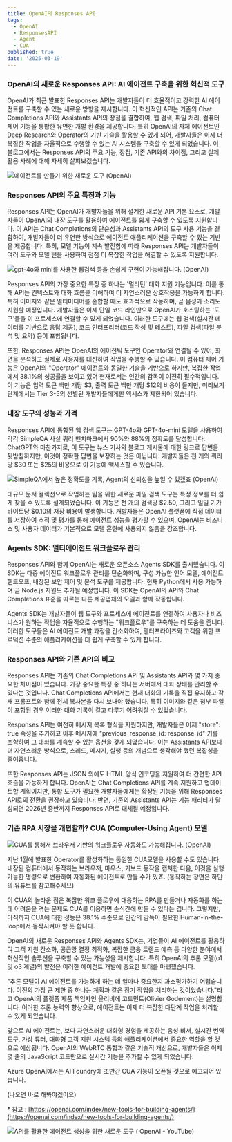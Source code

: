 ```yaml
---
title: OpenAI의 Responses API
tags:
  - OpenAI
  - ResponsesAPI
  - Agent
  - CUA
published: true
date: '2025-03-19'
---
```

### **OpenAI의 새로운 Responses API: AI 에이전트 구축을 위한 혁신적 도구**

OpenAI가 최근 발표한 Responses API는 개발자들이 더 효율적이고 강력한 AI 에이전트를 구축할 수 있는 새로운 방향을 제시합니다. 이 혁신적인 API는 기존의 Chat Completions API와 Assistants API의 장점을 결합하여, 웹 검색, 파일 처리, 컴퓨터 제어 기능을 통합한 유연한 개발 환경을 제공합니다. 특히 OpenAI의 자체 에이전트인 Deep Research와 Operator의 기반 기술을 활용할 수 있게 되어, 개발자들은 이제 더 복잡한 작업을 자율적으로 수행할 수 있는 AI 시스템을 구축할 수 있게 되었습니다. 이 블로그에서는 Responses API의 주요 기능, 장점, 기존 API와의 차이점, 그리고 실제 활용 사례에 대해 자세히 살펴보겠습니다.

![](https://img1.daumcdn.net/thumb/R1280x0.fjpg/?fname=http://t1.daumcdn.net/brunch/service/user/qbf/image/-AWFMsSH_uft7GrALK7EB_ekqNE)에이전트를 만들기 위한 새로운 도구 (OpenAI)

### **Responses API의 주요 특징과 기능**

Responses API는 OpenAI가 개발자들을 위해 설계한 새로운 API 기본 요소로, 개발자들이 OpenAI의 내장 도구를 활용하여 에이전트를 쉽게 구축할 수 있도록 지원합니다. 이 API는 Chat Completions의 단순성과 Assistants API의 도구 사용 기능을 결합하여, 개발자들이 더 유연한 방식으로 에이전트 애플리케이션을 구축할 수 있는 기반을 제공합니다. 특히, 모델 기능이 계속 발전함에 따라 Responses API는 개발자들이 여러 도구와 모델 턴을 사용하여 점점 더 복잡한 작업을 해결할 수 있도록 지원합니다.

![](https://img1.daumcdn.net/thumb/R1280x0.fjpg/?fname=http://t1.daumcdn.net/brunch/service/user/qbf/image/bu-nu2hSgz8xft1C4QchZrR_myg.jpeg)gpt-4o와 mini를 사용한 웹검색 등을 손쉽게 구현이 가능해집니다. (OpenAI)

Responses API의 가장 중요한 특징 중 하나는 '멀티턴' 대화 지원 기능입니다. 이를 통해 API는 컨텍스트와 대화 흐름을 이해하여 더 자연스러운 상호작용을 가능하게 합니다. 특히 이미지와 같은 멀티미디어를 혼합할 때도 효과적으로 작동하며, 곧 음성과 소리도 지원할 예정입니다. 개발자들은 이제 단일 코드 라인만으로 OpenAI가 호스팅하는 '도구'들을 이 프로세스에 연결할 수 있게 되었습니다. 이러한 도구에는 웹 검색(실시간 데이터를 기반으로 응답 제공), 코드 인터프리터(코드 작성 및 테스트), 파일 검색(파일 분석 및 요약) 등이 포함됩니다.

또한, Responses API는 OpenAI의 에이전틱 도구인 Operator와 연결될 수 있어, 화면을 분석하고 실제로 사용자를 대신하여 작업을 수행할 수 있습니다. 이 컴퓨터 제어 기능은 OpenAI의 "Operator" 에이전트와 동일한 기술을 기반으로 하지만, 복잡한 작업에서 38.1%의 성공률을 보이고 있어 현재로서는 인간의 감독이 여전히 필수적입니다. 이 기능은 입력 토큰 백만 개당 $3, 출력 토큰 백만 개당 $12의 비용이 들지만, 미리보기 단계에서는 Tier 3-5의 선별된 개발자들에게만 액세스가 제한되어 있습니다.

### **내장 도구의 성능과 가격**

Responses API에 통합된 웹 검색 도구는 GPT-4o와 GPT-4o-mini 모델을 사용하여 각각 SimpleQA 사실 쿼리 벤치마크에서 90%와 88%의 정확도를 달성합니다. ChatGPT와 마찬가지로, 이 도구는 뉴스 기사와 블로그 게시물에 대한 링크로 답변을 뒷받침하지만, 이것이 정확한 답변을 보장하는 것은 아닙니다. 개발자들은 천 개의 쿼리당 $30 또는 $25의 비용으로 이 기능에 액세스할 수 있습니다.

![](https://img1.daumcdn.net/thumb/R1280x0.fjpg/?fname=http://t1.daumcdn.net/brunch/service/user/qbf/image/PVBXMNMb97pfeX-3Nd6V7L7TmDc.jpeg)SimpleQA에서 높은 정확도를 기록, Agent의 신뢰성을 높일 수 있겠죠 (OpenAI)

대규모 문서 컬렉션으로 작업하는 팀을 위한 새로운 파일 검색 도구는 특정 정보를 더 쉽게 찾을 수 있도록 설계되었습니다. 이 기능은 천 개의 검색당 $2.50, 그리고 일일 기가바이트당 $0.10의 저장 비용이 발생합니다. 개발자들은 OpenAI 플랫폼에 직접 데이터를 저장하여 추적 및 평가를 통해 에이전트 성능을 평가할 수 있으며, OpenAI는 비즈니스 및 사용자 데이터가 기본적으로 모델 훈련에 사용되지 않음을 강조합니다.

### **Agents SDK: 멀티에이전트 워크플로우 관리**

Responses API와 함께 OpenAI는 새로운 오픈소스 Agents SDK를 출시했습니다. 이 SDK는 다중 에이전트 워크플로우 관리를 단순화하며, 구성 가능한 언어 모델, 에이전트 핸드오프, 내장된 보안 제어 및 분석 도구를 제공합니다. 현재 Python에서 사용 가능하며 곧 Node.js 지원도 추가될 예정입니다. 이 SDK는 OpenAI의 API와 Chat Completions 표준을 따르는 다른 제공업체의 모델과 함께 작동합니다.

Agents SDK는 개발자들이 웹 도구와 프로세스에 에이전트를 연결하여 사용자나 비즈니스가 원하는 작업을 자율적으로 수행하는 "워크플로우"를 구축하는 데 도움을 줍니다. 이러한 도구들은 AI 에이전트 개발 과정을 간소화하여, 엔터프라이즈와 고객을 위한 프로덕션 수준의 애플리케이션을 더 쉽게 구축할 수 있게 합니다.

### **Responses API와 기존 API의 비교**

Responses API는 기존의 Chat Completions API 및 Assistants API와 몇 가지 중요한 차이점이 있습니다. 가장 중요한 특징 중 하나는 서버에서 대화 상태를 관리할 수 있다는 것입니다. Chat Completions API에서는 현재 대화의 기록을 직접 유지하고 각 새 프롬프트와 함께 전체 복사본을 다시 보내야 했습니다. 특히 이미지와 같은 첨부 파일이 포함된 경우 이러한 대화 기록이 길고 다루기 어려워질 수 있었습니다.

Responses API는 여전히 메시지 목록 형식을 지원하지만, 개발자들은 이제 "store": true 속성을 추가하고 이후 메시지에 "previous\_response\_id: response\_id" 키를 포함하여 그 대화를 계속할 수 있는 옵션을 갖게 되었습니다. 이는 Assistants API보다 더 자연스러운 방식으로, 스레드, 메시지, 실행 등의 개념으로 생각해야 했던 복잡성을 줄여줍니다.

또한 Responses API는 JSON 외에도 HTML 양식 인코딩을 지원하여 더 간편한 API 호출을 가능하게 합니다. OpenAI는 Chat Completions API를 계속 지원하고 업데이트할 계획이지만, 통합 도구가 필요한 개발자들에게는 확장된 기능을 위해 Responses API로의 전환을 권장하고 있습니다. 반면, 기존의 Assistants API는 기능 패리티가 달성되면 2026년 중반까지 Responses API로 대체될 예정입니다.

### **기존 RPA 시장을 개편할까? CUA (Computer-Using Agent) 모델**

![](https://img1.daumcdn.net/thumb/R1280x0.fjpg/?fname=http://t1.daumcdn.net/brunch/service/user/qbf/image/EzLTL-NOALrzQxVoR61xtz74AtA.jpeg)CUA를 통해서 브라우저 기반의 워크플로우 자동화도 가능해집니다. (OpenAI)

지난 1월에 발표한 Operator를 활성화하는 동일한 CUA모델을 사용할 수도 있습니다. 내장된 컴퓨터에서 동작하는 브라우저, 마우스, 키보드 동작을 캡쳐한 다음, 이것을 실행가능한 명령으로 변환하여 자동화된 에이전트로 만들 수가 있죠. (동작하는 장면은 하단의 유튜브를 참고해주세요) 

이 CUA의 놀라운 점은 복잡한 워크 플로우에 대응하는 RPA를 만들거나 자동화를 하는데 어려움을 겪는 문제도 CUA를 이용하면 순식간에 만들 수 있다는 겁니다. 그렇지만, 아직까지 CUA에 대한 성능은 38.1% 수준으로 인간의 감독이 필요한 Human-in-the-loop에서 동작시켜야 할 듯 합니다. 

OpenAI의 새로운 Responses API와 Agents SDK는, 기업들이 AI 에이전트를 활용하여 고객 지원 간소화, 공급망 결정 최적화, 복잡한 금융 트렌드 예측 등 다양한 분야에서 혁신적인 솔루션을 구축할 수 있는 가능성을 제시합니다. 특히 OpenAI의 추론 모델(o1 및 o3 계열)의 발전은 이러한 에이전트 개발에 중요한 토대를 마련했습니다.

"추론 모델이 AI 에이전트를 가능하게 하는 데 얼마나 중요한지 과소평가하기 어렵습니다. 이전의 가장 큰 제한 중 하나는 계획과 같은 장기 작업을 처리하는 것이었습니다."라고 OpenAI의 플랫폼 제품 책임자인 올리비에 고드먼트(Olivier Godement)는 설명합니다. 이러한 추론 능력의 향상으로, 에이전트는 이제 더 복잡한 다단계 작업을 처리할 수 있게 되었습니다.

앞으로 AI 에이전트는, 보다 자연스러운 대화형 경험을 제공하는 음성 비서, 실시간 번역 도구, 가상 튜터, 대화형 고객 지원 시스템 등의 애플리케이션에서 중요한 역할을 할 것으로 예상됩니다. OpenAI의 WebRTC 통합과 같은 기술적 개선으로, 개발자들은 이제 몇 줄의 JavaScript 코드만으로 실시간 기능을 추가할 수 있게 되었습니다.

Azure OpenAI에서는 AI Foundry에 조만간 CUA 기능이 오픈될 것으로 예고되어 있습니다. 

(나오면 바로 해봐야겠어요)

\* 참고 : [https://openai.com/index/new-tools-for-building-agents/](https://openai.com/index/new-tools-for-building-agents/)

![](https://img.youtube.com/vi/hciNKcLwSes/0.jpg)API를 활용한 에이전트 생성을 위한 새로운 도구 ( OpenAI - YouTube)
